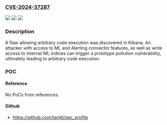 ### [CVE-2024-37287](https://cve.mitre.org/cgi-bin/cvename.cgi?name=CVE-2024-37287)
![](https://img.shields.io/static/v1?label=Product&message=Kibana&color=blue)
![](https://img.shields.io/static/v1?label=Version&message=7.7.0%2C%208.0.0%3C%207.17.23%2C%208.14.2%20&color=brighgreen)
![](https://img.shields.io/static/v1?label=Vulnerability&message=CWE-94%20Improper%20Control%20of%20Generation%20of%20Code%20('Code%20Injection')&color=brighgreen)

### Description

A flaw allowing arbitrary code execution was discovered in Kibana. An attacker with access to ML and Alerting connector features, as well as write access to internal ML indices can trigger a prototype pollution vulnerability, ultimately leading to arbitrary code execution.

### POC

#### Reference
No PoCs from references.

#### Github
- https://github.com/tanjiti/sec_profile

